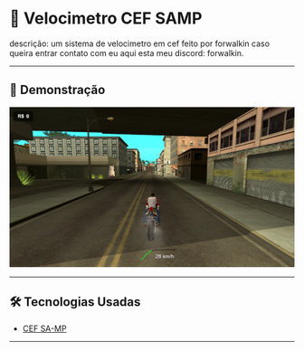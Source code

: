 # 📌 Velocimetro CEF SAMP

descrição:
um sistema de velocimetro em cef feito por forwalkin
caso queira entrar contato com eu aqui esta meu discord: forwalkin.

---

## 🚀 Demonstração

![Preview](image.png)

---
## 🛠️ Tecnologias Usadas

- [CEF SA-MP](https://github.com/Pycckue-Bnepeg/samp-cef)
---
